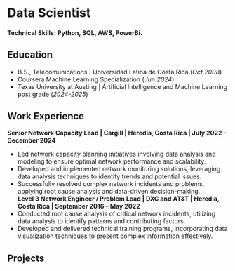 # Data Scientist

#### Technical Skills: Python, SQL, AWS, PowerBi.

## Education        		
- B.S., Telecomunications | Universidad Latina de Costa Rica (_Oct 2008_)
- Coursera Machine Learning Specialization (_Jun 2024_)
- Texas University at Austing | Artificial Intelligence and Machine Learning post grade (_2024-2025_)

## Work Experience

**Senior Network Capacity Lead | Cargill | Heredia, Costa Rica | July 2022 – December 2024**   
- Led network capacity planning initiatives involving data analysis and modeling to ensure optimal network performance and scalability.   
- Developed and implemented network monitoring solutions, leveraging data analysis techniques to identify trends and potential issues.   
- Successfully resolved complex network incidents and problems, applying root cause analysis and data-driven decision-making.   
**Level 3 Network Engineer / Problem Lead | DXC and AT&amp;T | Heredia, Costa Rica | September 2016 – May 2022**   
- Conducted root cause analysis of critical network incidents, utilizing data analysis to identify patterns and contributing factors.   
- Developed and delivered technical training programs, incorporating data visualization techniques to present complex information effectively.     

## Projects

